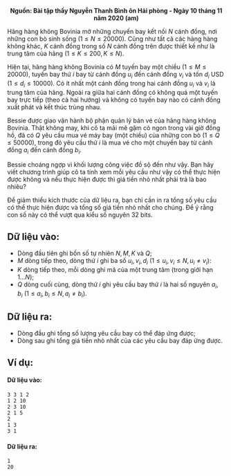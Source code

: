 **<center>Nguồn: Bài tập thầy Nguyễn Thanh Bình ôn Hải phòng - Ngày 10 tháng 11 năm 2020 (am)</center>**

Hãng hàng không Bovinia mở những chuyến bay kết nối $N$ cánh đồng, nơi những con bò sinh sống $(1≤N≤20000)$. Cũng như tất cả các hàng hàng không khác, $K$ cánh đồng trong số $N$ cánh đồng trên được thiết kế như là trung tâm của hãng $(1≤K≤200, K≤N)$.

Hiện tại, hãng hàng không Bovinia có $M$ tuyến bay một chiều $(1≤M≤20000)$, tuyến bay thứ $i$ bay từ cánh đồng $u_i$ đến cánh đồng $v_i$ và tốn $d_i$ USD $(1≤d_i≤10000)$. Có ít nhất một cánh đồng trong hai cánh đồng $u_i$ và $v_i$ là trung tâm của hãng. Ngoài ra giữa hai cánh đồng có không quá một tuyến bay trực tiếp (theo cả hai hướng) và không có tuyến bay nào có cánh đồng xuất phát và kết thúc trùng nhau.

Bessie được giao vận hành bộ phận quản lý bán vé của hãng hàng không Bovinia. Thật không may,  khi cô ta mải mê gặm cỏ ngon trong vài giờ đồng hồ, đã có $Q$ yêu cầu mua vé máy bay (một chiều) của những con bò $(1≤Q≤50000)$, trong đó yêu cầu thứ $i$ là mua vé cho một chuyến bay từ cánh đồng $a_i$ đến cánh đồng $b_i$.

Bessie choáng ngợp vì khối lượng công việc đồ sộ đến như vậy. Bạn hãy viết chương trình giúp cô ta tính xem mỗi yêu cầu như vậy có thể thực hiện được không và nếu thực hiện được thì giá tiền nhỏ nhất phải trả là bao nhiêu?

Để giảm thiểu kích thước của dữ liệu ra, bạn chỉ cần in ra tổng số yêu cầu có thể thực hiện được và tổng số giá tiền nhỏ nhất cho chúng. Để ý rằng con số này có thể vượt qua kiểu số nguyên $32$ bits.

## Dữ liệu vào:
- Dòng đầu tiên ghi bốn số tự nhiên $N, M, K$ và $Q$;
- $M$ dòng tiếp theo, dòng thứ $i$ ghi ba số $u_i, v_i, d_i\ (1≤u_i,v_i≤N, u_i≠v_i)$:
- $K$ dòng tiếp theo, mỗi dòng ghi mã của một trung tâm (trong giới hạn $1...N$);
- $Q$ dòng cuối cùng, dòng thứ $i$ ghi yêu cầu bay thứ $i$ là hai số nguyên $a_i, b_i\ (1≤a_i, b_i≤N, a_i≠b_i)$.

## Dữ liệu ra:
- Dòng đầu ghi tổng số lượng yêu cầu bay có thể đáp ứng được;
- Dòng sau ghi tổng giá tiền nhỏ nhất của các yêu cầu bay đáp ứng được.

## Ví dụ:
#### Dữ liệu vào:
```
3 3 1 2
1 2 10
2 3 10
2 1 5
2
1 3
3 1
```

#### Dữ liệu ra:
```
1
20
```